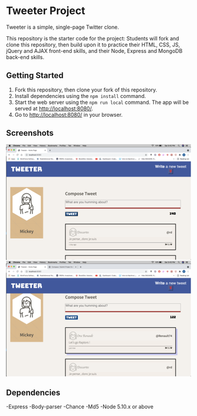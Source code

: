 # Tweeter Project

Tweeter is a simple, single-page Twitter clone.

This repository is the starter code for the project: Students will fork and clone this repository, then build upon it to practice their HTML, CSS, JS, jQuery and AJAX front-end skills, and their Node, Express and MongoDB back-end skills.

## Getting Started

1. Fork this repository, then clone your fork of this repository.
2. Install dependencies using the `npm install` command.
3. Start the web server using the `npm run local` command. The app will be served at <http://localhost:8080/>.
4. Go to <http://localhost:8080/> in your browser.

## Screenshots
![The deafault home page for Tweeter](https://github.com/96sMicks/Tweeter/blob/main/docs/Tweeter-homepage.png) 
![Tweeter after a tweet has been posted](https://github.com/96sMicks/Tweeter/blob/main/docs/Raptots-tweet.png)

## Dependencies

-Express
-Body-parser
-Chance
-Md5
-Node 5.10.x or above
